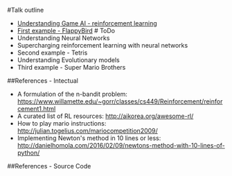 #Talk outline

* [Understanding Game AI - reinforcement learning](https://github.com/EricSchles/open_data_science_east_2016/blob/master/reinforcement_learning.md)
* [First example - FlappyBird]() # ToDo
* Understanding Neural Networks
* Supercharging reinforcement learning with neural networks
* Second example - Tetris
* Understanding Evolutionary models
* Third example - Super Mario Brothers

##References - Intectual

* A formulation of the n-bandit problem: https://www.willamette.edu/~gorr/classes/cs449/Reinforcement/reinforcement1.html
* A curated list of RL resources: http://aikorea.org/awesome-rl/
* How to play mario instructions: http://julian.togelius.com/mariocompetition2009/
* Implementing Newton's method in 10 lines or less: http://danielhomola.com/2016/02/09/newtons-method-with-10-lines-of-python/

##References - Source Code